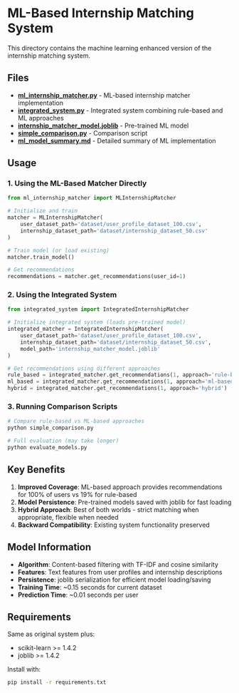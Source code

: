 # ML-Based Internship Matching System

This directory contains the machine learning enhanced version of the internship matching system.

## Files

- **[ml_internship_matcher.py](file:///c%3A/Users/MADHURIMA/Desktop/ml%20for%20pm%20internship/ml_internship_matcher.py)** - ML-based internship matcher implementation
- **[integrated_system.py](file:///c%3A/Users/MADHURIMA/Desktop/ml%20for%20pm%20internship/integrated_system.py)** - Integrated system combining rule-based and ML approaches
- **[internship_matcher_model.joblib](file:///c%3A/Users/MADHURIMA/Desktop/ml%20for%20pm%20internship/internship_matcher_model.joblib)** - Pre-trained ML model
- **[simple_comparison.py](file:///c%3A/Users/MADHURIMA/Desktop/ml%20for%20pm%20internship/simple_comparison.py)** - Comparison script
- **[ml_model_summary.md](file:///c%3A/Users/MADHURIMA/Desktop/ml%20for%20pm%20internship/ml_model_summary.md)** - Detailed summary of ML implementation

## Usage

### 1. Using the ML-Based Matcher Directly

```python
from ml_internship_matcher import MLInternshipMatcher

# Initialize and train
matcher = MLInternshipMatcher(
    user_dataset_path='dataset/user_profile_dataset_100.csv',
    internship_dataset_path='dataset/internship_dataset_50.csv'
)

# Train model (or load existing)
matcher.train_model()

# Get recommendations
recommendations = matcher.get_recommendations(user_id=1)
```

### 2. Using the Integrated System

```python
from integrated_system import IntegratedInternshipMatcher

# Initialize integrated system (loads pre-trained model)
integrated_matcher = IntegratedInternshipMatcher(
    user_dataset_path='dataset/user_profile_dataset_100.csv',
    internship_dataset_path='dataset/internship_dataset_50.csv',
    model_path='internship_matcher_model.joblib'
)

# Get recommendations using different approaches
rule_based = integrated_matcher.get_recommendations(1, approach='rule-based')
ml_based = integrated_matcher.get_recommendations(1, approach='ml-based')
hybrid = integrated_matcher.get_recommendations(1, approach='hybrid')  # Default
```

### 3. Running Comparison Scripts

```bash
# Compare rule-based vs ML-based approaches
python simple_comparison.py

# Full evaluation (may take longer)
python evaluate_models.py
```

## Key Benefits

1. **Improved Coverage**: ML-based approach provides recommendations for 100% of users vs 19% for rule-based
2. **Model Persistence**: Pre-trained models saved with joblib for fast loading
3. **Hybrid Approach**: Best of both worlds - strict matching when appropriate, flexible when needed
4. **Backward Compatibility**: Existing system functionality preserved

## Model Information

- **Algorithm**: Content-based filtering with TF-IDF and cosine similarity
- **Features**: Text features from user profiles and internship descriptions
- **Persistence**: joblib serialization for efficient model loading/saving
- **Training Time**: ~0.15 seconds for current dataset
- **Prediction Time**: ~0.01 seconds per user

## Requirements

Same as original system plus:
- scikit-learn >= 1.4.2
- joblib >= 1.4.2

Install with:
```bash
pip install -r requirements.txt
```